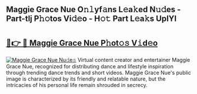## Maggie Grace Nue O𝚗𝚕yf𝚊ns L𝚎a𝚔ed N𝚞𝚍es - Part-tlj P𝚑𝚘tos Vi𝚍𝚎o - H𝚘𝚝 Part L𝚎a𝚔s UpIYI

# <h2><a href="http://kf7utt.oniu.top/?m=Maggie+Grace+Nue">🔗👉 🔴 Maggie Grace Nue P𝚑ot𝚘𝚜 V𝚒d𝚎o</a></h2>

[![Maggie Grace Nue Nu𝚍e𝚜](https://i.imgur.com/0qMVB7G.gif)](http://kf7utt.oniu.top/?m=Maggie+Grace+Nue)
Virtual content creator and entertainer Maggie Grace Nue, recognized for distributing dance and lifestyle inspiration through trending dance trends and short videos. Maggie Grace Nue's public image is characterized by its friendly and relatable nature, but the intricacies of his personal life remain shrouded in secrecy.  
